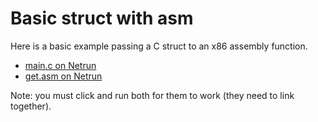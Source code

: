 # Basic struct with asm

Here is a basic example passing a C struct to an x86 assembly function.


 - [main.c on Netrun](https://lawlor.cs.uaf.edu/netrun/run?name=example_c&code=%23include%3Cstdio.h%3E%0D%0A%0D%0Astruct%20coord%20%7B%0D%0A%20%20int%20x%3B%0D%0A%20%20int%20y%3B%0D%0A%7D%3B%0D%0A%0D%0Aextern%20int%20get_x%28struct%20coord%2A%29%3B%0D%0Aextern%20int%20get_y%28struct%20coord%2A%29%3B%0D%0A%0D%0Aint%20main%28%29%20%7B%0D%0A%20%20struct%20coord%20s%3B%0D%0A%20%20s.x%20%3D%20131%3B%0D%0A%20%20s.y%20%3D%20-3%3B%0D%0A%20%20printf%28%22the%20x%20value%20is%3A%20%25d%5Cnthe%20y%20value%20is%3A%20%25d%5Cn%22%2C%20get_x%28%26s%29%2C%20get_y%28%26s%29%29%3B%0D%0A%20%20return%200%3B%0D%0A%7D&lang=C&mach=skylake64&mode=main&input=&linkwith=example_asm&foo_ret=long&foo_arg0=void&orun=Run&orun=Grade&ocompile=Optimize&ocompile=Warnings)
 - [get.asm on Netrun](https://lawlor.cs.uaf.edu/netrun/run?name=example_asm&code=section%20.text%0D%0Aglobal%20get_x%0D%0Aglobal%20get_y%0D%0A%0D%0Aget_x%3A%0D%0A%20%20mov%20eax%2C%20DWORD%5Brdi%5D%0D%0A%20%20ret%0D%0A%0D%0Aget_y%3A%0D%0A%20%20mov%20eax%2C%20DWORD%5Brdi%2B4%5D%0D%0A%20%20ret&lang=Assembly-NASM&mach=skylake64&mode=main&input=&linkwith=example_c&foo_ret=long&foo_arg0=void&orun=Run&orun=Grade&ocompile=Optimize&ocompile=Warnings)

Note: you must click and run both for them to work (they need to link together).
